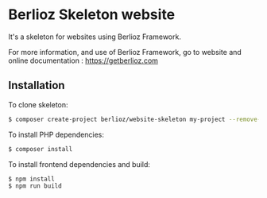 # Berlioz Skeleton website

It's a skeleton for websites using Berlioz Framework.

For more information, and use of Berlioz Framework, go to website and online documentation :
https://getberlioz.com

## Installation

To clone skeleton:

```bash
$ composer create-project berlioz/website-skeleton my-project --remove-vcs
```

To install PHP dependencies:

```bash
$ composer install
```

To install frontend dependencies and build:

```bash
$ npm install
$ npm run build
```